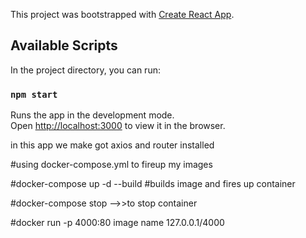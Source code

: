 This project was bootstrapped with [Create React App](https://github.com/facebook/create-react-app).

## Available Scripts

In the project directory, you can run:

### `npm start`

Runs the app in the development mode.<br>
Open [http://localhost:3000](http://localhost:3000) to view it in the browser.

in this app we make got axios and router installed


#using docker-compose.yml to fireup my images

#docker-compose up -d --build  #builds image and fires up container 

#docker-compose stop -->>to stop container

#docker run -p 4000:80 image name  127.0.0.1/4000